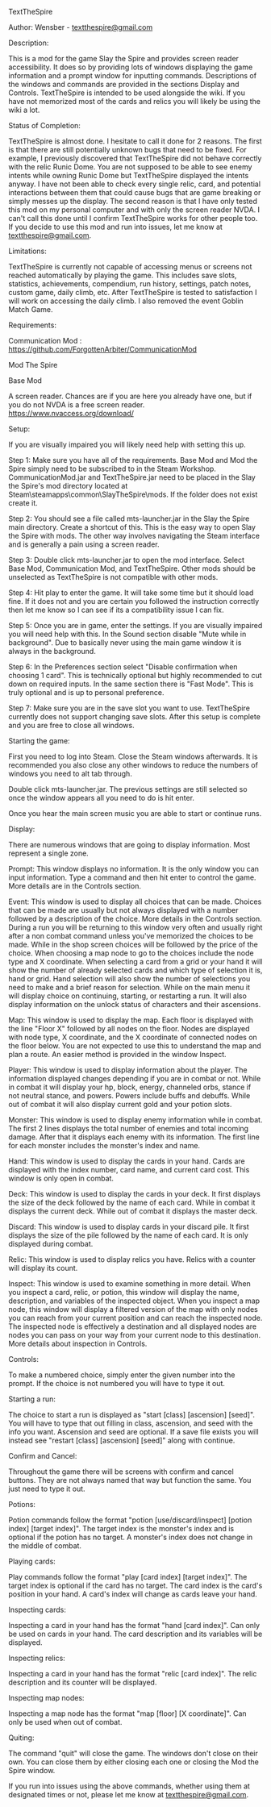 TextTheSpire

Author: Wensber - textthespire@gmail.com

Description:

This is a mod for the game Slay the Spire and provides screen reader accessibility.
It does so by providing lots of windows displaying the game information and a prompt window for inputting commands.
Descriptions of the windows and commands are provided in the sections Display and Controls.
TextTheSpire is intended to be used alongside the wiki.
If you have not memorized most of the cards and relics you will likely be using the wiki a lot.

Status of Completion:

TextTheSpire is almost done. I hesitate to call it done for 2 reasons.
The first is that there are still potentially unknown bugs that need to be fixed.
For example, I previously discovered that TextTheSpire did not behave correctly with the relic Runic Dome.
You are not supposed to be able to see enemy intents while owning Runic Dome but TextTheSpire displayed the intents anyway.
I have not been able to check every single relic, card, and potential interactions between them that could cause bugs that are game breaking or simply messes up the display.
The second reason is that I have only tested this mod on my personal computer and with only the screen reader NVDA.
I can't call this done until I confirm TextTheSpire works for other people too.
If you decide to use this mod and run into issues, let me know at textthespire@gmail.com.

Limitations:

TextTheSpire is currently not capable of accessing menus or screens not reached automatically by playing the game.
This includes save slots, statistics, achievements, compendium, run history, settings, patch notes, custom game, daily climb, etc.
After TextTheSpire is tested to satisfaction I will work on accessing the daily climb.
I also removed the event Goblin Match Game.

Requirements:

Communication Mod : https://github.com/ForgottenArbiter/CommunicationMod

Mod The Spire

Base Mod

A screen reader. Chances are if you are here you already have one, but if you do not NVDA is a free screen reader.
https://www.nvaccess.org/download/

Setup:

If you are visually impaired you will likely need help with setting this up.

Step 1: Make sure you have all of the requirements. Base Mod and Mod the Spire simply need to be subscribed to in the Steam Workshop.
CommunicationMod.jar and TextTheSpire.jar need to be placed in the Slay the Spire's mod directory located at Steam\steamapps\common\SlayTheSpire\mods.
If the folder does not exist create it.

Step 2: You should see a file called mts-launcher.jar in the Slay the Spire main directory.
Create a shortcut of this. This is the easy way to open Slay the Spire with mods.
The other way involves navigating the Steam interface and is generally a pain using a screen reader.

Step 3: Double click mts-launcher.jar to open the mod interface.
Select Base Mod, Communication Mod, and TextTheSpire.
Other mods should be unselected as TextTheSpire is not compatible with other mods.

Step 4: Hit play to enter the game. It will take some time but it should load fine.
If it does not and you are certain you followed the instruction correctly then let me know so I can see if its a compatibility issue I can fix.

Step 5: Once you are in game, enter the settings. If you are visually impaired you will need help with this.
In the Sound section disable "Mute while in background". Due to basically never using the main game window it is always in the background.

Step 6: In the Preferences section select "Disable confirmation when choosing 1 card".
This is technically optional but highly recommended to cut down on required inputs.
In the same section there is "Fast Mode". This is truly optional and is up to personal preference.

Step 7: Make sure you are in the save slot you want to use.
TextTheSpire currently does not support changing save slots.
After this setup is complete and you are free to close all windows.

Starting the game:

First you need to log into Steam. Close the Steam windows afterwards.
It is recommended you also close any other windows to reduce the numbers of windows you need to alt tab through.

Double click mts-launcher.jar. The previous settings are still selected so once the window appears all you need to do is hit enter.

Once you hear the main screen music you are able to start or continue runs.

Display:

There are numerous windows that are going to display information. Most represent a single zone.

Prompt:
This window displays no information. It is the only window you can input information.
Type a command and then hit enter to control the game. More details are in the Controls section.

Event:
This window is used to display all choices that can be made.
Choices that can be made are usually but not always displayed with a number followed by a description of the choice.
More details in the Controls section.
During a run you will be returning to this window very often and usually right after a non combat command unless you've memorized the choices to be made.
While in the shop screen choices will be followed by the price of the choice.
When choosing a map node to go to the choices include the node type and X coordinate.
When selecting a card from a grid or your hand it will show the number of already selected cards and which type of selection it is, hand or grid.
Hand selection will also show the number of selections you need to make and a brief reason for selection.
While on the main menu it will display choice on continuing, starting, or restarting a run.
It will also display information on the unlock status of characters and their ascensions.

Map:
This window is used to display the map.
Each floor is displayed with the line "Floor X" followed by all nodes on the floor.
Nodes are displayed with node type, X coordinate, and the X coordinate of connected nodes on the floor below.
You are not expected to use this to understand the map and plan a route.
An easier method is provided in the window Inspect.

Player:
This window is used to display information about the player.
The information displayed changes depending if you are in combat or not.
While in combat it will display your hp, block, energy, channeled orbs, stance if not neutral stance, and powers.
Powers include buffs and debuffs.
While out of combat it will also display current gold and your potion slots.

Monster:
This window is used to display enemy information while in combat.
The first 2 lines displays the total number of enemies and total incoming damage.
After that it displays each enemy with its information.
The first line for each monster includes the monster's index and name.

Hand:
This window is used to display the cards in your hand.
Cards are displayed with the index number, card name, and current card cost.
This window is only open in combat.

Deck:
This window is used to display the cards in your deck.
It first displays the size of the deck followed by the name of each card.
While in combat it displays the current deck.
While out of combat it displays the master deck.

Discard:
This window is used to display cards in your discard pile.
It first displays the size of the pile followed by the name of each card.
It is only displayed during combat.

Relic:
This window is used to display relics you have.
Relics with a counter will display its count.

Inspect:
This window is used to examine something in more detail.
When you inspect a card, relic, or potion, this window will display the name, description, and variables of the inspected object.
When you inspect a map node, this window will display a filtered version of the map with only nodes you can reach from your current position and can reach the inspected node.
The inspected node is effectively a destination and all displayed nodes are nodes you can pass on your way from your current node to this destination.
More details about inspection in Controls.

Controls:

To make a numbered choice, simply enter the given number into the prompt.
If the choice is not numbered you will have to type it out.

Starting a run:

The choice to start a run is displayed as "start [class] [ascension] [seed]".
You will have to type that out filling in class, ascension, and seed with the info you want.
Ascension and seed are optional.
If a save file exists you will instead see "restart [class] [ascension] [seed]" along with continue.

Confirm and Cancel:

Throughout the game there will be screens with confirm and cancel buttons.
They are not always named that way but function the same. You just need to type it out.

Potions:

Potion commands follow the format "potion [use/discard/inspect] [potion index] [target index]".
The target index is the monster's index and is optional if the potion has no target.
A monster's index does not change in the middle of combat.

Playing cards:

Play commands follow the format "play [card index] [target index]".
The target index is optional if the card has no target.
The card index is the card's position in your hand.
A card's index will change as cards leave your hand.

Inspecting cards:

Inspecting a card in your hand has the format "hand [card index]".
Can only be used on cards in your hand.
The card description and its variables will be displayed.

Inspecting relics:

Inspecting a card in your hand has the format "relic [card index]".
The relic description and its counter will be displayed.

Inspecting map nodes:

Inspecting a map node has the format "map [floor] [X coordinate]".
Can only be used when out of combat.

Quiting:

The command "quit" will close the game. The windows don't close on their own.
You can close them by either closing each one or closing the Mod the Spire window.

If you run into issues using the above commands, whether using them at designated times or not, please let me know at textthespire@gmail.com.